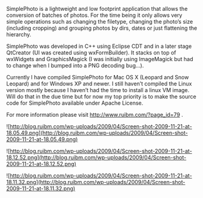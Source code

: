 SimplePhoto is a lightweight and low footprint application that allows the conversion of batches of photos. For the time being it only allows very simple operations such as changing the filetype, changing the photo’s size (including cropping) and grouping photos by dirs, dates or just flattening the hierarchy.

SimplePhoto was developed in C++ using Eclipse CDT and in a later stage QtCreator (UI was created using wxFormBuilder). It stacks on top of wxWidgets and GraphicsMagick (I was initially using ImageMagick but had to change when I bumped into a PNG decoding bug…).

Currently I have compiled SimplePhoto for Mac OS X (Leopard and Snow Leopard) and for Windows XP and newer. I still haven’t compiled the Linux version mostly because I haven’t had the time to install a linux VM image. Will do that in the due time but for now my top priority is to make the source code for SimplePhoto available under Apache License.

For more information please visit http://www.ruibm.com/?page_id=79 .

![http://blog.ruibm.com/wp-uploads/2009/04/Screen-shot-2009-11-21-at-18.05.49.png](http://blog.ruibm.com/wp-uploads/2009/04/Screen-shot-2009-11-21-at-18.05.49.png)

![http://blog.ruibm.com/wp-uploads/2009/04/Screen-shot-2009-11-21-at-18.12.52.png](http://blog.ruibm.com/wp-uploads/2009/04/Screen-shot-2009-11-21-at-18.12.52.png)

![http://blog.ruibm.com/wp-uploads/2009/04/Screen-shot-2009-11-21-at-18.11.32.png](http://blog.ruibm.com/wp-uploads/2009/04/Screen-shot-2009-11-21-at-18.11.32.png)